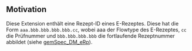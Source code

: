 ## Motivation

Diese Extension enthält eine Rezept-ID eines E-Rezeptes. Diese hat die Form `aaa.bbb.bbb.bbb.bbb.cc`, wobei aaa der Flowtype des E-Rezeptes, `cc` die Prüfnummer und `bbb.bbb.bbb.bbb` die fortlaufende Rezeptnummer abbildet (siehe [gemSpec_DM_eRp](https://gemspec.gematik.de/docs/gemSpec/gemSpec_DM_eRp/gemSpec_DM_eRp_V1.10.0/#A_19217-01)).
